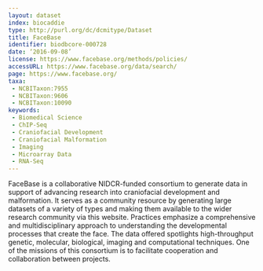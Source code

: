 ```yaml
---
layout: dataset
index: biocaddie
type: http://purl.org/dc/dcmitype/Dataset
title: FaceBase
identifier: biodbcore-000728
date: ‘2016-09-08’
license: https://www.facebase.org/methods/policies/
accessURL: https://www.facebase.org/data/search/
page: https://www.facebase.org/
taxa:
 - NCBITaxon:7955
 - NCBITaxon:9606
 - NCBITaxon:10090
keywords:
 - Biomedical Science  
 - ChIP-Seq  
 - Craniofacial Development  
 - Craniofacial Malformation  
 - Imaging  
 - Microarray Data  
 - RNA-Seq
---
```

FaceBase is a collaborative NIDCR-funded consortium to generate data in support of advancing research into craniofacial development and malformation. It serves as a community resource by generating large datasets of a variety of types and making them available to the wider research community via this website. Practices emphasize a comprehensive and multidisciplinary approach to understanding the developmental processes that create the face. The data offered spotlights high-throughput genetic, molecular, biological, imaging and computational techniques. One of the missions of this consortium is to facilitate cooperation and collaboration between projects.
